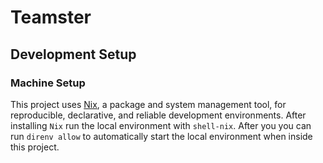 # Teamster

## Development Setup

### Machine Setup

This project uses [Nix](https://nixos.org/download/), a package and system management tool, for reproducible, declarative, and reliable development environments. After installing `Nix` run the local environment with `shell-nix`. After you you can run `direnv allow` to automatically start the local environment when inside this project.
